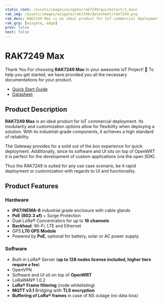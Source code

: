 ```yaml
---
static_root: /assets/images/wisgate/rak7249/quickstart/1.main
rak_img: /assets/images/wisgate/rak7249/datasheet/rak7249.png
rak_desc: RAK7249 Max is an ideal product for IoT commercial deployment. Its modularity and customization options allow for flexibility when deploying a solution. With its industrial-grade components, it achieves a high standard of reliability.
rak_grp: [wisgate, edge]
prev: false
next: false
---
```


# RAK7249 Max
Thank You For choosing **RAK7249 Max** in your awesome IoT Project! 🎉 To help you get started, we have provided you all the necessary documentations for your product.

* [Quick Start Guide](../Quickstart/)
* [Datasheet](../Datasheet/)


## Product Description

**RAK7249 Max** is an ideal product for IoT commercial deployment. Its modularity and customization options allow for flexibility when deploying a solution. With its industrial-grade components, it achieves a high standard of reliability.

The Gateway provides for a solid out of the box experience for quick deployment. Additionally, since its software and UI sits on top of OpenWRT it is perfect for the development of custom applications (via the open SDK).

Thus the RAK7249 is suited for any use case scenario, be it rapid deployment or customization with regards to UI and functionality.

## Product Features

### Hardware

- **IP67/NEMA-6** industrial grade enclosure with cable glands
- **PoE (802.3 af)** + Surge Protection
- Dual LoRa® Concentrators for up to **16 channels**
- **Backhaul**: Wi-Fi, LTE and Ethernet
- GPS **L70 GPS Module**
- Powered by **PoE**, optional for battery, solar or AC power supply.

### Software

- Built-in LoRa® Server (**up to 128 nodes license included, higher tiers require a fee**)
- OpenVPN
- Software and UI sit on top of **OpenWRT**
- LoRaWAN® 1.0.2
- **LoRa® Frame filtering** (node whitelisting)
- **MQTT v3.1** Bridging with **TLS encryption**
- **Buffering of LoRa® frames** in case of NS outage (no data loss)

